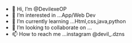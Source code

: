 - 👋 Hi, I’m @DevilexeOP
- 👀 I’m interested in ...App/Web Dev
- 🌱 I’m currently learning ...Html,css,java,python
- 💞️ I’m looking to collaborate on ...
- 📫 How to reach me ...instagram @devil_.dzns

<!---
DevilexeOP/DevilexeOP is a ✨ special ✨ repository because its `README.md` (this file) appears on your GitHub profile.
You can click the Preview link to take a look at your changes.
--->
